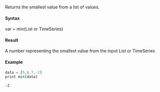 Returns the smallest value from a list of values.
#### Syntax
var = min(List or TimeSeries)
#### Result
A number representing the smallest value from the input List or TimeSeries
#### Example
```js
data = [5,6.7,-2]
print min(data)
```
```
-2
```